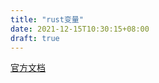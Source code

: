 ```yaml
---
title: "rust变量"
date: 2021-12-15T10:30:15+08:00
draft: true
---
```


[官方文档](https://kaisery.github.io/trpl-zh-cn/ch03-02-data-types.html)

